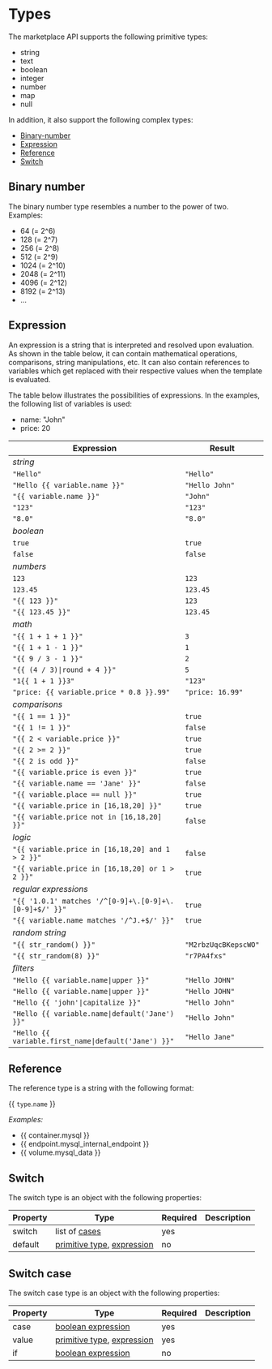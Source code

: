 # Types

The marketplace API supports the following primitive types:

- string
- text
- boolean
- integer
- number
- map
- null

In addition, it also support the following complex types:

- [Binary-number](#binary-number)
- [Expression](#expression)
- [Reference](#reference)
- [Switch](#switch)

## Binary number

The binary number type resembles a number to the power of two. Examples:

- 64 (= 2^6)
- 128 (= 2^7)
- 256 (= 2^8)
- 512 (= 2^9)
- 1024 (= 2^10)
- 2048 (= 2^11)
- 4096 (= 2^12)
- 8192 (= 2^13)
- ...

## Expression

An expression is a string that is interpreted and resolved upon evaluation. As shown in the table below, it can contain mathematical operations, comparisons, string manipulations, etc. It can also contain references to variables which get replaced with their respective values when the template is evaluated.

The table below illustrates the possibilities of expressions. In the examples, the following list of variables is used:

- name: "John"
- price: 20

| Expression | Result |
|---|---|
| *string* |  |
| `"Hello"` | `"Hello"` |
| `"Hello {{ variable.name }}"` | `"Hello John"` |
| `"{{ variable.name }}"` | `"John"` |
| `"123"` | `"123"` |
| `"8.0"` | `"8.0"` |
| *boolean* |  |
| `true` | `true` |
| `false` | `false` |
| *numbers* |  |
| `123` | `123` |
| `123.45` | `123.45` |
| `"{{ 123 }}"` | `123` |
| `"{{ 123.45 }}"` | `123.45` |
| *math* |  |
| `"{{ 1 + 1 + 1 }}"` | `3` |
| `"{{ 1 + 1 - 1 }}"` | `1` |
| `"{{ 9 / 3 - 1 }}"` | `2` |
| `"{{ (4 / 3)\|round + 4 }}"` | `5` |
| `"1{{ 1 + 1 }}3"` | `"123"` |
| `"price: {{ variable.price * 0.8 }}.99"` | `"price: 16.99"` |
| *comparisons* |  |
| `"{{ 1 == 1 }}"` | `true` |
| `"{{ 1 != 1 }}"` | `false` |
| `"{{ 2 < variable.price }}"` | `true` |
| `"{{ 2 >= 2 }}"` | `true` |
| `"{{ 2 is odd }}"` | `false` |
| `"{{ variable.price is even }}"` | `true` |
| `"{{ variable.name == 'Jane' }}"` | `false` |
| `"{{ variable.place == null }}"` | `true` |
| `"{{ variable.price in [16,18,20] }}"` | `true` |
| `"{{ variable.price not in [16,18,20] }}"` | `false` |
| *logic* |  |
| `"{{ variable.price in [16,18,20] and 1 > 2 }}"` | `false` |
| `"{{ variable.price in [16,18,20] or 1 > 2 }}"` | `true` |
| *regular expressions* |  |
| `"{{ '1.0.1' matches '/^[0-9]+\.[0-9]+\.[0-9]+$/' }}"` | `true` |
| `"{{ variable.name matches '/^J.+$/' }}"` | `true` |
| *random string* |  |
| `"{{ str_random() }}"` | `"M2rbzUqcBKepscWO"` |
| `"{{ str_random(8) }}"` | `"r7PA4fxs"` |
| *filters* |  |
| `"Hello {{ variable.name\|upper }}"` | `"Hello JOHN"` |
| `"Hello {{ variable.name\|upper }}"` | `"Hello JOHN"` |
| `"Hello {{ 'john'\|capitalize }}"` | `"Hello John"` |
| `"Hello {{ variable.name\|default('Jane') }}"` | `"Hello John"` |
| `"Hello {{ variable.first_name\|default('Jane') }}"` | `"Hello Jane"` |

## Reference

The reference type is a string with the following format:

{{ `type`.`name` }}

*Examples:*

- {{ container.mysql }}
- {{ endpoint.mysql_internal_endpoint }}
- {{ volume.mysql_data }}

## Switch

The switch type is an object with the following properties:

| Property | Type | Required | Description |
|---|---|---|---|
| switch | list of [cases](#switch-case) | yes |  |
| default | [primitive type](#Types), [expression](#expression) | no |  |

## Switch case

The switch case type is an object with the following properties:

| Property | Type | Required | Description |
|---|---|---|---|
| case | [boolean expression](#expression) | yes |  |
| value | [primitive type](#Types), [expression](#expression) | yes |  |
| if | [boolean expression](#expression) | no |  |
